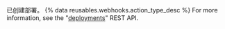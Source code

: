 已创建部署。 {% data reusables.webhooks.action_type_desc %} For more information, see the "[deployments](/rest/reference/repos#deployments)" REST API.
